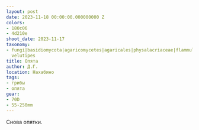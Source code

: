 ```yaml
---
layout: post
date: 2023-11-18 00:00:00.000000000 Z
colors:
- 180c06
- 4d210e
shoot_date: 2023-11-17
taxonomy:
- fungi|basidiomycota|agaricomycetes|agaricales|physalacriaceae|flammulina|flammulina
  velutipes
title: Опята
author: Д.Г.
location: Нахабино
tags:
- грибы
- опята
gear:
- 70D
- 55-250mm
---
```

Снова опятки.

